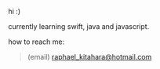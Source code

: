 hi :)

currently learning swift, java and javascript.

how to reach me:
> (email) raphael_kitahara@hotmail.com
